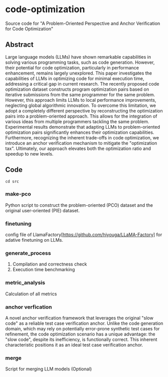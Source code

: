 # code-optimization
Source code for "A Problem-Oriented Perspective and Anchor Verification for Code Optimization"

## Abstract 
Large language models (LLMs) have shown remarkable capabilities in solving various programming tasks, such as code generation. However, their potential for code optimization, particularly in performance enhancement, remains largely unexplored. This paper investigates the capabilities of LLMs in optimizing code for minimal execution time, addressing a critical gap in current research. The recently proposed code optimization dataset constructs program optimization pairs based on iterative submissions from the same programmer for the same problem. However, this approach limits LLMs to local performance improvements, neglecting global algorithmic innovation. To overcome this limitation, we adopt a completely different perspective by reconstructing the optimization pairs into a problem-oriented approach. This allows for the integration of various ideas from multiple programmers tackling the same problem. Experimental results demonstrate that adapting LLMs to problem-oriented optimization pairs significantly enhances their optimization capabilities. Furthermore, recognizing the inherent trade-offs in code optimization, we introduce an anchor verification mechanism to mitigate the "optimization tax". Ultimately, our approach elevates both the optimization ratio and speedup to new levels.

## Code
```
cd src
```
###  make-pco
Python script to construct the problem-oriented (PCO) dataset and the original user-oriented (PIE) dataset.

### finetuning
config file of LlamaFactory[https://github.com/hiyouga/LLaMA-Factory] for adative finetuning on LLMs.

###  generate_process
1. Compilation and correctness check
2. Execution time benchmarking

###  metric_analysis
Calculation of all metrics

### anchor verfication
A novel anchor verification framework that leverages the original "slow code" as a reliable test case verification anchor. Unlike the code generation domain, which may rely on potentially error-prone synthetic test cases for refinement, the code optimization scenario has a unique advantage: the "slow code", despite its inefficiency, is functionally correct. This inherent characteristic positions it as an ideal test case verification anchor.


###  merge
Script for merging LLM models (Optional)
